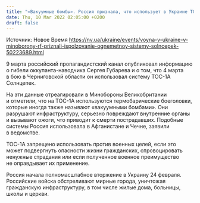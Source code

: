 ```yaml
---
title: "«Вакуумные бомбы». Россия признала, что использует в Украине ТОС-1 Солнцепек"
date: Thu, 10 Mar 2022 02:05:00 +0200
draft: false
---
```

Источник: Новое Время https://nv.ua/ukraine/events/voyna-v-ukraine-v-minoborony-rf-priznali-ispolzovanie-ognemetnoy-sistemy-solncepek-50223689.html


 9 марта российский пропагандистский канал опубликовал информацию о гибели оккупанта-наводчика Сергея Губарева и о том, что 4 марта в бою в Черниговской области он использовал систему ТОС-1А Солнцепек.

На эти данные отреагировали в Минобороны Великобритании и отметили, что на ТОС-1А используются термобарические боеголовки, которые иногда также называют «вакуумными бомбами». Они разрушают инфраструктуру, серьезно повреждают внутренние органы и вызывают ожоги, что приводит к смерти пострадавших. Подобные системы Россия использовала в Афганистане и Чечне, заявили в ведомстве.

ТОС-1А запрещено использовать против военных целей, если это может подвергнуть опасности жизни гражданских, спровоцировать ненужные страдания или если полученное военное преимущество не оправдывает их применение.

Россия начала полномасштабное вторжение в Украину 24 февраля. Российские войска обстреливают мирные города, уничтожая гражданскую инфраструктуру, в том числе жилые дома, больницы, школы и церкви.
